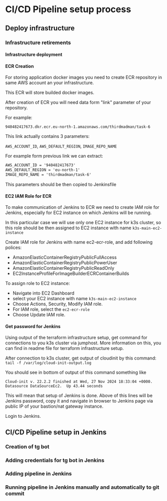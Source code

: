 # CI/CD Pipeline setup process

## Deploy infrastructure

### Infrastructure retirements

#### Infrastructure deployment

#### ECR Creation

For storing application docker images you need to create ECR repository in same AWS account an your infrastructure.

This ECR will store builded docker images.

After creation of ECR you will need data form "link" parameter of your repository.

For example:

```940482417673.dkr.ecr.eu-north-1.amazonaws.com/thirdmadman/task-6```

This link actually contains 3 parameters:

```AWS_ACCOUNT_ID```, ```AWS_DEFAULT_REGION```, ```IMAGE_REPO_NAME```

For example form previous link we can extract:

```md
AWS_ACCOUNT_ID = '940482417673'
AWS_DEFAULT_REGION = 'eu-north-1'
IMAGE_REPO_NAME = 'thirdmadman/task-6'
```

This parameters should be then copied to Jenkinsfile

#### EC2 IAM Role for ECR

To make communication of Jenkins to ECR we need to create IAM role for Jenkins, especially for EC2 instance on which Jenkins will be running.

In this particular case we will use only one EC2 instance for k3s cluster, so this role should be then assigned to EC2 instance with name ```k3s-main-ec2-instance```

Create IAM role for Jenkins with name ec2-ecr-role, and add following polices:

* AmazonElasticContainerRegistryPublicFullAccess
* AmazonElasticContainerRegistryPublicPowerUser
* AmazonElasticContainerRegistryPublicReadOnly
* EC2InstanceProfileForImageBuilderECRContainerBuilds

To assign role to EC2 instance:

* Navigate into EC2 Dashboard
* select your EC2 instance with name ```k3s-main-ec2-instance```
* Choose Actions, Security, Modify IAM role.
* For IAM role, select the ```ec2-ecr-role```
* Choose Update IAM role.

#### Get password for Jenkins

Using output of the terraform infrastructure setup, get command for connections to you k3s cluster via jumphost.
More information on this, you can find in readme file for terraform infrastructure setup.

After connection to k3s cluster, get output of cloudinit by this command:
```tail -f /var/log/cloud-init-output.log```

You should see in bottom of output of this command something like

```Cloud-init v. 22.2.2 finished at Wed, 27 Nov 2024 18:33:04 +0000. Datasource DataSourceEc2.  Up 43.44 seconds```

This will mean that setup of Jenkins is done.
Above of this lines will be Jenkins password, copy it and navigate in browser to Jenkins page via public IP of your bastion/nat gateway instance.

Login to Jenkins.

## CI/CD Pipeline setup in Jenkins

### Creation of tg bot

### Adding credentials for tg bot in Jenkins

### Adding pipeline in Jenkins

### Running pipeline in Jenkins manually and automatically to git commit


